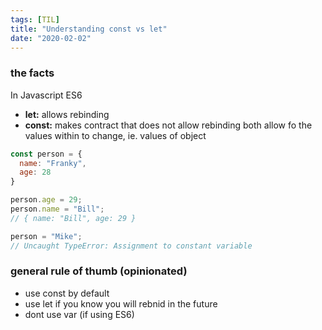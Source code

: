 ```yaml
---
tags: [TIL]
title: "Understanding const vs let"
date: "2020-02-02"
---
```

### the facts

In Javascript ES6

- **let:** allows rebinding
- **const:** makes contract that does not allow rebinding
both allow fo the values within to change, ie. values of object

```javascript
const person = {
  name: "Franky",
  age: 28
}

person.age = 29;
person.name = "Bill";
// { name: "Bill", age: 29 }

person = "Mike";
// Uncaught TypeError: Assignment to constant variable
```



### general rule of thumb (opinionated)

- use const by default
- use let if you know you will rebnid in the future
- dont use var (if using ES6)